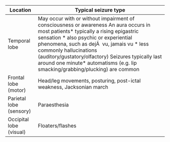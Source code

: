 

| Location | Typical seizure type |
| --- | --- |
| Temporal lobe | May occur with or without impairment of consciousness or awareness An aura occurs in most patients* typically a rising epigastric sensation * also psychic or experiential phenomena, such as dejÃ  vu, jamais vu * less commonly hallucinations (auditory/gustatory/olfactory)  Seizures typically last around one minute* automatisms (e.g. lip smacking/grabbing/plucking) are common |
| Frontal lobe (motor) | Head/leg movements, posturing, post\-ictal weakness, Jacksonian march |
| Parietal lobe (sensory) | Paraesthesia |
| Occipital lobe (visual) | Floaters/flashes |


